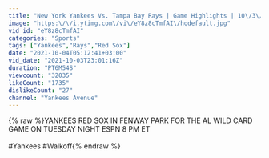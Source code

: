 ```yaml
---
title: "New York Yankees Vs. Tampa Bay Rays | Game Highlights | 10\/3\/21"
image: "https:\/\/i.ytimg.com\/vi\/eY8z8cTmfAI\/hqdefault.jpg"
vid_id: "eY8z8cTmfAI"
categories: "Sports"
tags: ["Yankees","Rays","Red Sox"]
date: "2021-10-04T05:12:41+03:00"
vid_date: "2021-10-03T23:01:16Z"
duration: "PT6M54S"
viewcount: "32035"
likeCount: "1735"
dislikeCount: "27"
channel: "Yankees Avenue"
---
```

{% raw %}YANKEES RED SOX IN FENWAY PARK FOR THE AL WILD CARD GAME ON TUESDAY NIGHT ESPN 8 PM ET <br /><br />#Yankees #Walkoff{% endraw %}
